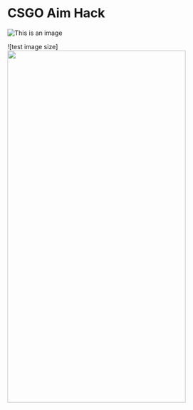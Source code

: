 # CSGO Aim Hack

![This is an image](https://github.com/Lazmann/CSGOHack/blob/main/video.gif)



![test image size]<img src="https://github.com/Lazmann/CSGOHack/blob/main/video.gif" width="400" height="790">
